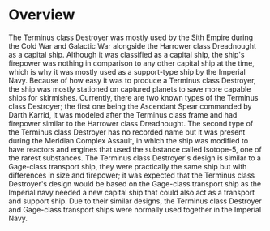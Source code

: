 # Overview

The Terminus class Destroyer was mostly used by the Sith Empire during the Cold War and Galactic War alongside the Harrower class Dreadnought as a capital ship.
Although it was classified as a capital ship, the ship's firepower was nothing in comparison to any other capital ship at the time, which is why it was mostly used as a support-type ship by the Imperial Navy.
Because of how easy it was to produce a Terminus class Destroyer, the ship was mostly stationed on captured planets to save more capable ships for skirmishes.
Currently, there are two known types of the Terminus class Destroyer; the first one being the Ascendant Spear commanded by Darth Karrid, it was modeled after the Terminus class frame and had firepower similar to the Harrower class Dreadnought.
The second type of the Terminus class Destroyer has no recorded name but it was present during the Meridian Complex Assault, in which the ship was modified to have reactors and engines that used the substance called Isotope-5, one of the rarest substances.
The Terminus class Destroyer's design is similar to a Gage-class transport ship, they were practically the same ship but with differences in size and firepower; it was expected that the Terminus class Destroyer's design would be based on the Gage-class transport ship as the Imperial navy needed a new capital ship that could also act as a transport and support ship.
Due to their similar designs, the Terminus class Destroyer and Gage-class transport ships were normally used together in the Imperial Navy.
